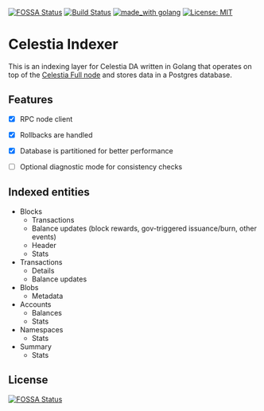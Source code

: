 [![FOSSA Status](https://app.fossa.com/api/projects/git%2Bgithub.com%2Fdipdup-io%2Fcelestia-indexer.svg?type=shield)](https://app.fossa.com/projects/git%2Bgithub.com%2Fdipdup-io%2Fcelestia-indexer?ref=badge_shield)
[![Build Status](https://github.com/dipdup-io/celestia-indexer/workflows/Build/badge.svg)](https://github.com/dipdup-io/celestia-indexer/actions?query=branch%3Amaster+workflow%3A%22Build%22)
[![made_with golang](https://img.shields.io/badge/made_with-golang-blue.svg)](https://golang.org/)
[![License: MIT](https://img.shields.io/badge/License-MIT-yellow.svg)](https://opensource.org/licenses/MIT)

# Celestia Indexer #

This is an indexing layer for Celestia DA written in Golang that operates on top of the [Celestia Full node](https://docs.celestia.org/nodes/consensus-full-node/) and stores data in a Postgres database.


## Features ##

- [x] RPC node client
- [x] Rollbacks are handled
- [x] Database is partitioned for better performance
- [ ] Optional diagnostic mode for consistency checks


## Indexed entities ##

- Blocks
    - Transactions 
    - Balance updates (block rewards, gov-triggered issuance/burn, other events)
    - Header
    - Stats
- Transactions
    - Details
    - Balance updates
- Blobs
    - Metadata
- Accounts
    - Balances
    - Stats
- Namespaces
    - Stats
- Summary
    - Stats


## License
[![FOSSA Status](https://app.fossa.com/api/projects/git%2Bgithub.com%2Fdipdup-io%2Fcelestia-indexer.svg?type=large)](https://app.fossa.com/projects/git%2Bgithub.com%2Fdipdup-io%2Fcelestia-indexer?ref=badge_large)